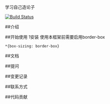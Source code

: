 学习自己造论子

[![Build Status](https://www.travis-ci.org/FanHHHHH/wheels.svg?branch=master)](https://www.travis-ci.org/FanHHHHH/wheels)

##介绍

##开始使用
1安装
使用本框架前需要启用border-box
```
*{box-sizing: border-box}
```

##文档

##提问

##变更记录

##联系方式

##代码贡献


